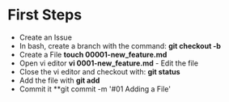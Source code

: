 # First Steps

* Create an Issue
* In bash, create a branch with the command: **git checkout -b <branch name>** 
* Create a File  **touch 00001-new_feature.md**
* Open vi editor  **vi 0001-new_feature.md** - Edit the file
* Close the vi editor and checkout with: **git status**
* Add the file with **git add <name of the file>**
* Commit it **git commit -m '#01 Adding a File'




